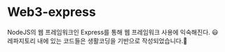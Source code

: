 # Web3-express

NodeJS의 웹 프레임워크인 Express를 통해 웹 프레임워크 사용에 익숙해진다. 😃
<br>레파지토리 내에 있는 코드들은 생활코딩을 기반으로 작성되었습니다.💁
